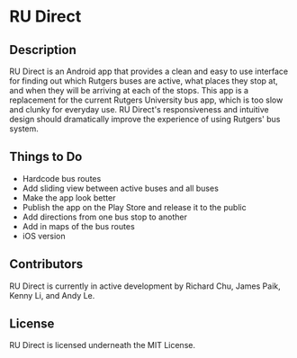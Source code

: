 # RU Direct

## Description
RU Direct is an Android app that provides a clean and easy to use interface for finding out which Rutgers buses are active, what places they stop at, and when they will be arriving at each of the stops. This app is a replacement for the current Rutgers University bus app, which is too slow and clunky for everyday use. RU Direct's responsiveness and intuitive design should dramatically improve the experience of using Rutgers' bus system.

## Things to Do
- Hardcode bus routes
- Add sliding view between active buses and all buses
- Make the app look better
- Publish the app on the Play Store and release it to the public
- Add directions from one bus stop to another
- Add in maps of the bus routes
- iOS version

## Contributors
RU Direct is currently in active development by Richard Chu, James Paik, Kenny Li, and Andy Le.

## License
RU Direct is licensed underneath the MIT License.
